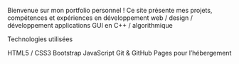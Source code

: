 Bienvenue sur mon portfolio personnel !
Ce site présente mes projets, compétences et expériences en développement web / design / développement applications GUI en C++ / algorithmique

Technologies utilisées

HTML5 / CSS3
Bootstrap
JavaScript
Git & GitHub Pages pour l’hébergement